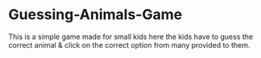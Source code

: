 # Guessing-Animals-Game
This is a simple game made for small kids here the kids have to guess the correct animal &amp; click on the correct option from many provided to them.
